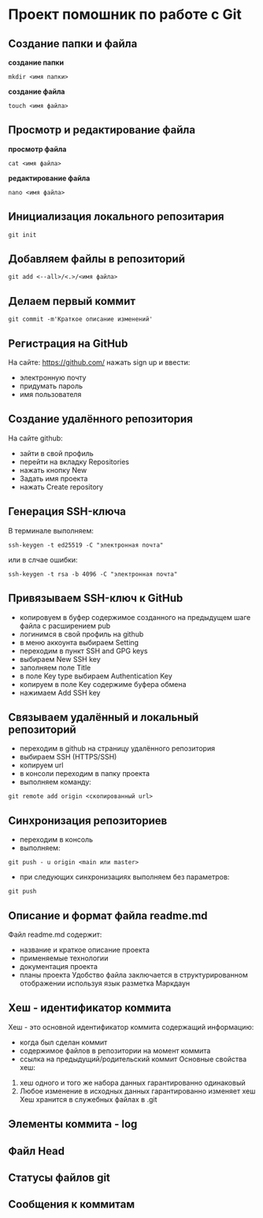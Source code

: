 #  Проект помошник по работе с Git

## Создание папки и файла

**создание папки**
```
mkdir <имя папки>
```

**создание файла**
```
touch <имя файла>
```

## Просмотр и редактирование файла
**просмотр файла**
```
cat <имя файла>
```

**редактирование файла**
```
nano <имя файла>
```

## Инициализация локального репозитария
```
git init

```

## Добавляем файлы в репозиторий
```
git add <--all>/<.>/<имя файла>
```

## Делаем первый коммит
```
git commit -m'Краткое описание изменений'
```

## Регистрация на GitHub
На сайте: https://github.com/ нажать sign up и ввести:
* электронную почту
* придумать пароль
* имя пользователя

## Создание удалённого репозитория
На сайте github:
* зайти в свой профиль
* перейти на вкладку Repositories
* нажать кнопку New
* Задать имя проекта
* нажать Create repository

## Генерация SSH-ключа
В терминале выполняем:
```
ssh-keygen -t ed25519 -C "электронная почта"
```
или в слчае ошибки:
```
ssh-keygen -t rsa -b 4096 -C "электронная почта"
```


## Привязываем SSH-ключ к GitHub
* копировуем в буфер содержимое созданного на предыдущем шаге файла с расширением pub
* логинимся в свой профиль на github
* в меню аккоунта выбираем Setting
* переходим в пункт SSH and GPG keys
* выбираем New SSH key
* заполняем поле Title
* в поле Key type выбираем Authentication Key
* копируем в поле Key содержиме буфера обмена
* нажимаем Add SSH key

## Связываем удалённый и локальный репозиторий
* переходим в github на страницу удалённого репозитория
* выбираем SSH (HTTPS/SSH)
* копируем url
* в консоли переходим в папку проекта
* выполняем команду:
```
git remote add origin <скопированный url>
```

## Синхронизация репозиториев
* переходим в консоль
* выполняем:
```
git push - u origin <main или master>
```
* при следующих синхронизациях выполняем без параметров:
```
git push
```

## Описание и формат файла readme.md
Файл readme.md содержит:
* название и краткое описание проекта
* применяемые технологии
* документация проекта
* планы проекта
Удобство файла заключается в структурированном отображении используя язык разметка Маркдаун

## Хеш - идентификатор коммита
Хеш - это основной идентификатор коммита содержащий информацию:
* когда был сделан коммит
* содержимое файлов в репозитории на момент коммита
* ссылка на предыдущий/родительский коммит
Основные свойства хеш:
1. хеш одного и того же набора данных гарантированно одинаковый
2. Любое изменение в исходных данных гарантированно изменяет хеш
Хеш хранится в служебных файлах в .git

## Элементы коммита - log


## Файл Head


## Статусы файлов git


## Сообщения к коммитам


